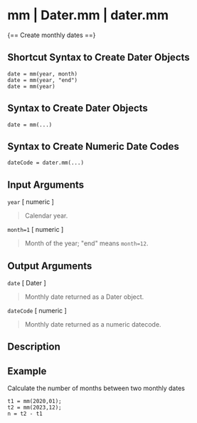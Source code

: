 # mm  |  Dater.mm  |  dater.mm

{== Create monthly dates ==}


## Shortcut Syntax to Create Dater Objects

    date = mm(year, month)
    date = mm(year, "end")
    date = mm(year)


## Syntax to Create Dater Objects

    date = mm(...)


## Syntax to Create Numeric Date Codes

    dateCode = dater.mm(...)


## Input Arguments

`year` [ numeric ] 

> Calendar year.


`month=1` [ numeric ]

> Month of the year; "end" means `month=12`.


## Output Arguments

`date` [ Dater ]

> Monthly date returned as a Dater object.


`dateCode` [ numeric ]

> Monthly date returned as a numeric datecode.


## Description


## Example

Calculate the number of months between two monthly dates

    t1 = mm(2020,01);
    t2 = mm(2023,12);
    n = t2 - t1

